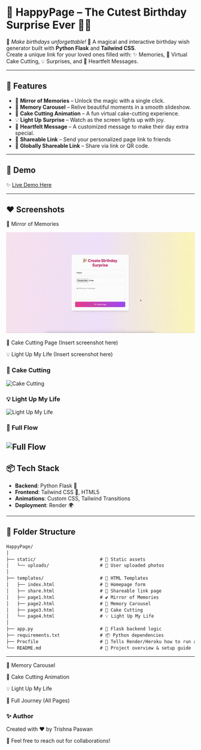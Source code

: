 # 🎂 HappyPage – The Cutest Birthday Surprise Ever 💖🎁

🌟 *Make birthdays unforgettable!* 🌟 
A magical and interactive birthday wish generator built with **Python Flask** and **Tailwind CSS**.  
Create a unique link for your loved ones filled with: ✨ Memories, 🎂 Virtual Cake Cutting, 💡 Surprises, and 💌 Heartfelt Messages.

---

## 🌟 Features
- 🎀 **Mirror of Memories** – Unlock the magic with a single click.
- 📸 **Memory Carousel** – Relive beautiful moments in a smooth slideshow.
- 🎂 **Cake Cutting Animation** – A fun virtual cake-cutting experience.
- 💡 **Light Up Surprise** – Watch as the screen lights up with joy.
- 💌 **Heartfelt Message** – A customized message to make their day extra special.
- 🎁 **Shareable Link** – Send your personalized page link to friends 
- 📱 **Globally Shareable Link** – Share via link or QR code.
---

## 🚀 Demo
✨ [Live Demo Here](https://happypage.onrender.com)

---

## ❤️ Screenshots

🌸 Mirror of Memories

![Mirror of Memories](Home.gif)

🎂 Cake Cutting Page
(Insert screenshot here)

💡 Light Up My Life
(Insert screenshot here)

### 🎂 Cake Cutting
![Cake Cutting](cake.gif)

### 💡 Light Up My Life
![Light Up My Life](last.gif)

### 🌈 Full Flow
![Full Flow](assets/full-flow.gif)
---

## 📦 Tech Stack
- **Backend**: Python Flask 🐍
- **Frontend**: Tailwind CSS 🌸, HTML5
- **Animations**: Custom CSS, Tailwind Transitions
- **Deployment**: Render 🌍

---
## 📁 Folder Structure
````markdown
HappyPage/
│
├── static/                        # 🍭 Static assets
│   └── uploads/                   # 📸 User uploaded photos
│
├── templates/                     # 📝 HTML Templates
│   ├── index.html                 # 🎀 Homepage form
│   ├── share.html                 # 🔗 Shareable link page
│   ├── page1.html                 # 💕 Mirror of Memories
│   ├── page2.html                 # 📸 Memory Carousel
│   ├── page3.html                 # 🎂 Cake Cutting
│   └── page4.html                 # 💡 Light Up My Life
│
├── app.py                         # 🐍 Flask backend logic
├── requirements.txt               # 📦 Python dependencies
├── Procfile                       # 🚀 Tells Render/Heroku how to run app
└── README.md                      # 📘 Project overview & setup guide
````
---

📸 Memory Carousel

🎂 Cake Cutting Animation

💡 Light Up My Life

🎉 Full Journey (All Pages)

### ✨ Author
Created with ❤️ by Trishna Paswan

📧 Feel free to reach out for collaborations!
